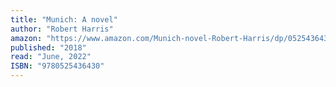 ```yaml
---
title: "Munich: A novel"
author: "Robert Harris"
amazon: "https://www.amazon.com/Munich-novel-Robert-Harris/dp/052543643X"
published: "2018"
read: "June, 2022"
ISBN: "9780525436430"
---
```

